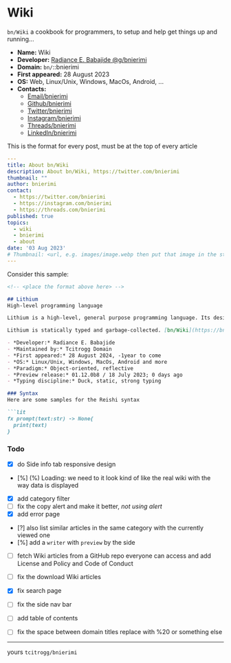 # Wiki
`bn/Wiki` a cookbook for programmers, to setup and help get things up and running...

- **Name:** Wiki
- **Developer:** [Radiance E. Babajide @g/bnierimi](https://bnierimi.vercel.app)
- **Domain:** `bn/`::bnierimi
- **First appeared:** 28 August 2023
- **OS:** Web, Linux/Unix, Windows, MacOs, Android, ...
- **Contacts:**
  - [Email/bnierimi](mailto:bnierimi@gmail.com)
  - [Github/bnierimi](https://github.com/bnierimi)
  - [Twitter/bnierimi](https://twitter.com/bnierimi)
  - [Instagram/bnierimi](https://instagram.com/bnierimi)
  - [Threads/bnierimi](https://threads.com/bnierimi)
  - [LinkedIn/bnierimi](https://www.linkedin.com/in/bnierimi)

This is the format for every post, must be at the top of every article
```yml
---
title: About bn/Wiki
description: About bn/Wiki, https://twitter.com/bnierimi
thumbnail: ""
author: bnierimi
contact:
  - https://twitter.com/bnierimi
  - https://instagram.com/bnierimi
  - https://threads.com/bnierimi
published: true
topics:
  - wiki
  - bnierimi
  - about
date: '03 Aug 2023'
# Thumbnail: <url, e.g. images/image.webp then put that image in the static/images folder>
---
```

Consider this sample:

```md
<!-- <place the format above here> -->

## Lithium
High-level programming language

Lithium is a high-level, general purpose programming language. Its design philosophy emphasizes code readability with the use of significant indentation via the off-side rule.

Lithium is statically typed and garbage-collected. [bn/Wiki](https://bn-wiki.vercel.app/Lithium)

- *Developer:* Radiance E. Babajide
- *Maintained by:* Tcitrogg Domain
- *First appeared:* 28 August 2024, -1year to come
- *OS:* Linux/Unix, Windows, MacOs, Android and more
- *Paradigm:* Object-oriented, reflective
- *Preview release:* 01.12.0b8 / 18 July 2023; 0 days ago
- *Typing discipline:* Duck, static, strong typing

### Syntax
Here are some samples for the Reishi syntax

```lit
fx prompt(text:str) -> None{
  print(text)
}
```

### Todo
- [x] do Side info tab responsive design
- [%] (%) Loading: we need to it look kind of like the real wiki with the way data is displayed
- [x] add category filter
- [ ] fix the copy alert and make it better, _not using alert_
- [x] add error page
- [?] also list similar articles in the same category with the currently viewed one
- [%] add a `writer` with `preview` by the side
- [ ] fetch Wiki articles from a GitHub repo everyone can access and add License and Policy and Code of Conduct
- [ ] fix the download Wiki articles
- [x] fix search page
- [ ] fix the side nav bar
- [ ] add table of contents
- [ ] fix the space between domain titles replace with %20 or something else


---
yours `tcitrogg/bnierimi`